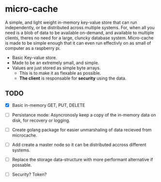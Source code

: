 # micro-cache

A simple, and light weight in-memory key-value store that can run independently, or be distributed across multiple systems. For, when all you need is a blob of data to be available on-demand, and available to multiple clients, theres no need for a large, cluncky database system. Micro-cache is made to be simple enough that it can even run effectivly on as small of computer as a raspberry pi. 

* Basic Key-value store.
* Made to be an extremely small, and simple. 
* Values are just stored as simple byte arrays.
    - This is to make it as flexable as possible.
    - **The client** is responsable for **security** using the data.

        
## TODO
- [X] Basic in-memory GET, PUT, DELETE
- [ ] Persistance mode: Asyncronosly keep a copy of the in-memory data on disk, for recovery or logging.
- [ ] Create golang package for easier unmarshaling of data recieved from microcache.
- [ ] Add create a master node so it can be distributed accross different systems.
- [ ] Replace the storage data-structure with more performant alternative if possable.
- [ ] Security? Token?

